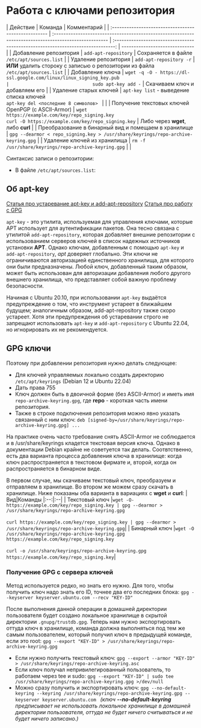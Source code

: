 # Работа с ключами репозитория

| Действие                                             | Команда                                                                                               |                                   Комментарий                                    |
| :--------------------------------------------------- | :---------------------------------------------------------------------------------------------------- | :------------------------------------------------------------------------------: | ------------------------------ |
| Добавление репозитория                               | `add-apt-repository`                                                                                  |                   Сохраняется в файле `/etc/apt/sources.list`                    |
| Удаление репозитория                                 | `add-apt-repository -r`                                                                               | **ИЛИ** удалить стороку с записью о репозитории из файла `/etc/apt/sources.list` |
| Добавление ключа                                     | `wget -q -O - https://dl-ssl.google.com/linux/linux_signing_key.pub                                   |                               sudo apt-key add -`                                | Скачиваем ключ и добавляем его |
| Удаление старых ключей                               | `apt-key list` - выведение списка ключей<br>`apt-key del <последние 8 символов> `                     |                                                                                  |
| Получение текстовых ключей OpenPGP (c ASCII-Armor)   | `wget https://example.com/key/repo_signing.key`<br>`curl -O https://example.com/key/repo_signing.key` |                        Либо через **wget**, либо **curl**                        |
| Преобразование в бинарный вид и помещаем в хранилище | `gpg --dearmor < repo_signing.key > /usr/share/keyrings/repo-archive-keyring.gpg`                     |
| Удаление ключей из хранилища                         | `rm -f /usr/share/keyrings/repo-archive-keyring.gpg`                                                  |                                                                                  |

Синтаксис записи о репозитории:

- В файле `/etc/apt/sources.list`:

## Об apt-key

[Статья про устаревание apt-key и add-apt-repository](https://habr.com/ru/post/683716/)
[Статья про работу с GPG](https://interface31.ru/tech_it/2022/09/apt-key-is-deprecated-ili-upravlenie-klyuchami-v-sovremennyh-vypuskah-debian-i-ubunt.html)

`apt-key` - это утилита, используемая для управления ключами, которые APT использует для аутентификации пакетов. Она тесно связана с утилитой `add-apt-repository`, которая добавляет внешние репозитории с использованием серверов ключей в список надежных источников установки **APT**. Однако ключам, добавленным с помощью `apt-key` и `add-apt-repository`, _apt_ доверяет глобально. Эти ключи не ограничиваются авторизацией единственного хранилища, для которого они были предназначены. Любой ключ, добавленный таким образом, может быть использован для авторизации добавления любого другого внешнего хранилища, что представляет собой важную проблему безопасности.

Начиная с Ubuntu 20.10, при использовании `apt-key` выдаётся предупреждение о том, что инструмент устареет в ближайшем будущем; аналогичным образом, add-apt-repository также скоро устареет. Хотя эти предупреждения об устаревании строго не запрещают использовать `apt-key` и `add-apt-repository` с Ubuntu 22.04, но игнорировать их не рекомендуется.

## GPG ключи

Поэтому при добавлении репозитория нужно делать следующее:

- Для ключей управляемых локально создать директорию `/etc/apt/keyrings` (Debian 12 и Ubuntu 22.04)
- Дать права 755
- Ключ должен быть в двоичной форме (без ASCII-Armor) и иметь имя `repo-archive-keyring.gpg`, где **repo** - короткая часть имени репозитория.
- Также в строке подключения репозитория можно явно указать связанный с ним ключ: `deb [signed-by=/usr/share/keyrings/repo-archive-keyring.gpg] ...`

На практике очень часто требование снять ASCII-Armor не соблюдается и в /usr/share/keyrings кладется текстовая версия ключа. Однако в документации Debian крайне не советуется так делать. Соотвтственно, есть два варианта процесса добавления ключа в хранилище: когда ключ распространяется в текстовом фирмате и, второй, когда он распространяется в бинарном виде.

В первом случае, мы скачиваем текстовый ключ, преобразуем и отправляем в хранилище. Во втором же можем сразу скачать в хранилище. Ниже показаны оба варианта в вариациях с **wget** и **curl**:
|Вид|Команды
|:--:|:--|
| Текстовый ключ |`wget -O- https://example.com/key/repo_signing.key | gpg --dearmor > /usr/share/keyrings/repo-archive-keyring.gpg`<br><br>`curl https://example.com/key/repo_signing.key | gpg --dearmor > /usr/share/keyrings/repo-archive-keyring.gpg`|
| Бинарный ключ |`wget -O /usr/share/keyrings/repo-archive-keyring.gpg https://example.com/key/repo_signing.key`<br><br>`curl -o /usr/share/keyrings/repo-archive-keyring.gpg https://example.com/key/repo_signing.key`|

### Получение GPG с сервера ключей

Метод используется редко, но знать его нужно. Для того, чтобы получить ключ надо знать его ID, точнее два его последних блока: `gpg --keyserver keyserver.ubuntu.com --recv "KEY-ID"`

После выполнения данной операции в домашней директории пользователя будет создано локальное хранилище в скрытой директории `.gnupg/trustdb.gpg`. Теперь нам нужно экспортировать оттуда ключ в хранилище, команда должна выполняться под тем же самым пользователем, который получил ключ в предыдущей команде, если это root: `gpg --export "KEY-ID" > /usr/share/keyrings/repo-archive-keyring.gpg`

- Если нужно получить текстовый ключ: `gpg --export --armor "KEY-ID" > /usr/share/keyrings/repo-archive-keyring.asc`
- Если ключ получал непривилегированный пользователь, то работаем через tee и sudo: `gpg --export "KEY-ID" | sudo tee /usr/share/keyrings/repo-archive-keyring.gpg >/dev/null`
- Можно сразу получить и экспортировать ключ: `gpg --no-default-keyring --keyring /usr/share/keyrings/repo-archive-keyring.gpg --keyserver keyserver.ubuntu.com ` _(ключ **--no-default-keyring** предписывает не использовать локальное хранилище в домашней директории пользователя, оттуда не будет ничего считываться и не будет ничего записано.)_
